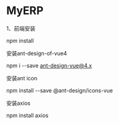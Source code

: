 # MyERP

1、前端安装

npm install

安装ant-design-of-vue4

npm i --save ant-design-vue@4.x

安装ant icon

npm install --save @ant-design/icons-vue

安装axios

npm install axios